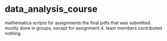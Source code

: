 # data_analysis_course
mathematica scripts for assignments
the final pdfs that was submitted. mostly done in groups, except for assignment 4. team members contributed nothing. 
